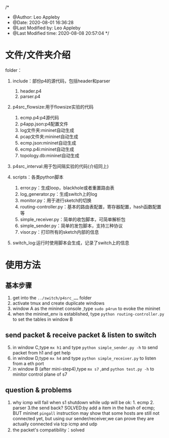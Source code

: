 /*
 * @Author: Leo Appleby 
 * @Date: 2020-08-01 16:36:28 
 * @Last Modified by: Leo Appleby
 * @Last Modified time: 2020-08-08 20:57:04
 */

# 文件/文件夹介绍
folder：
1. include：部份p4的源代码，包括header和parser
   1. header.p4
   2. parser.p4
2. p4src_flowsize:用于flowsize实验的代码
   1. ecmp.p4:p4源代码
   2. p4app.json:p4配置文件
   3. log文件夹:mininet自动生成
   4. pcap文件夹:mininet自动生成
   5. ecmp.json:mininet自动生成
   6. ecmp.p4i:mininet自动生成
   7. topology.db:mininet自动生成
3. p4src_interval:用于包间隔实验的代码(介绍同上)
4. scripts：各类python脚本
   1. error.py：生成loop，blackhole或者重置路由表
   2. log_generator.py：生成switch上的log
   3. monitor.py：用于进行sketch的切换
   4. routing-controller.py：基本的路由表配置，寄存器配置，hash函数配置等
   5. simple_receiver.py：简单的收包脚本，可简单解析包
   6. simple_sender.py：简单的发包脚本，支持三种协议
   7. visor.py：打印所有的sketch内部的信息
   
5. switch_log:运行时使用脚本会生成，记录了switch上的信息



# 使用方法
## 基本步骤 
1. get into the `../switch/p4src_……` folder
2. activate tmux and create duplicate windows
3. window A as the mininet console ,type ` sudo p4run ` to evoke the mininet
4. when the mininet_env is established, type `python routing-controller.py`  to set the tables in window B

## send packet & receive packet & listen to switch
5. in window C,type `mx h1` and type `python simple_sender.py -h` to send packet from h1 and get help
6. in window D,type `mx h4` and type `python simple_receiver.py` to listen from a eth port
7. in window B (after mini-step4),type `mx s7` ,and `python test.py -h` to minitor control plane of s7 


## question & problems 
1. why icmp will fail when s1 shutdown while udp will be ok: 1. ecmp 2. parser 3.the send back?
   SOLVED:by add a item in the hash of ecmp;
   BUT mininet `pingall` instruction may show that some hosts are still not connected yet, but using our sender/receiver,we can prove they are actually connected via tcp icmp and udp 
2. the packet's compatibility：solved


